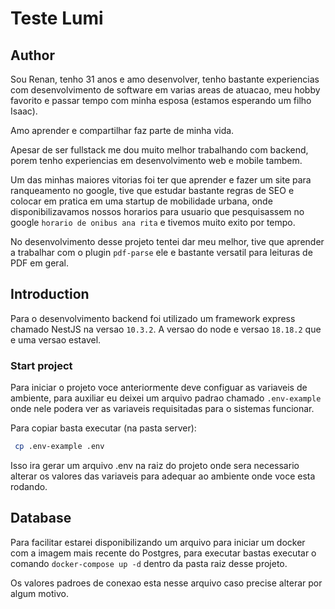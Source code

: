 # Teste Lumi

## Author
Sou Renan, tenho 31 anos e amo desenvolver, tenho bastante experiencias com desenvolvimento de software em varias areas de atuacao, meu hobby favorito e passar tempo com minha esposa (estamos esperando um filho Isaac).

Amo aprender e compartilhar faz parte de minha vida.

Apesar de ser fullstack me dou muito melhor trabalhando com backend, porem tenho experiencias em desenvolvimento web e mobile tambem.

Um das minhas maiores vitorias foi ter que aprender e fazer um site para ranqueamento no google, tive que estudar bastante regras de SEO e colocar em pratica em uma startup de mobilidade urbana, onde disponibilizavamos nossos horarios para usuario que pesquisassem no google `horario de onibus ana rita` e tivemos muito exito por tempo.

No desenvolvimento desse projeto tentei dar meu melhor, tive que aprender a trabalhar com o plugin `pdf-parse` ele e bastante versatil para leituras de PDF em geral.

## Introduction
Para o desenvolvimento backend foi utilizado um framework express chamado NestJS na versao `10.3.2`.
A versao do node e versao `18.18.2` que e uma versao estavel.

### Start project
Para iniciar o projeto voce anteriormente deve configuar as variaveis de ambiente, para auxiliar eu deixei um arquivo padrao chamado `.env-example` onde nele podera ver as variaveis requisitadas para o sistemas funcionar.

Para copiar basta executar (na pasta server):

```sh
 cp .env-example .env
```

Isso ira gerar um arquivo .env na raiz do projeto onde sera necessario alterar os valores das variaveis para adequar ao ambiente onde voce esta rodando.

## Database
Para facilitar estarei disponibilizando um arquivo para iniciar um docker com a imagem mais recente do Postgres,
para executar bastas executar o comando `docker-compose up -d` dentro da pasta raiz desse projeto.

Os valores padroes de conexao esta nesse arquivo caso precise alterar por algum motivo.

